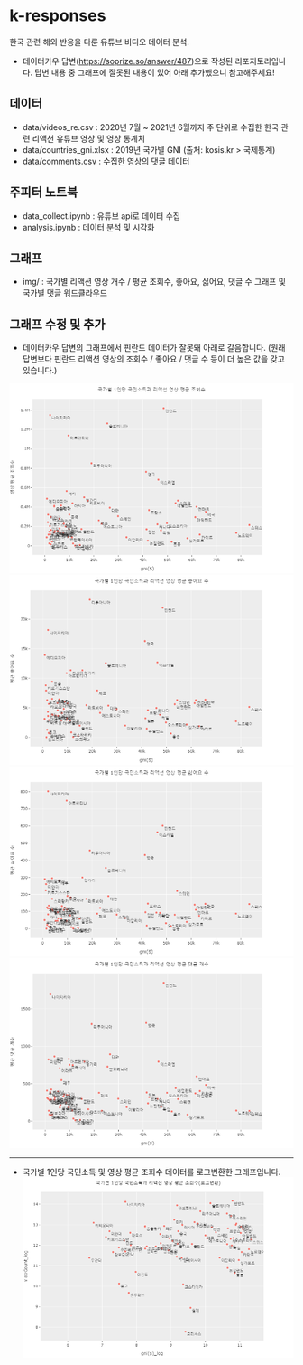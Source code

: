 # k-responses
한국 관련 해외 반응을 다룬 유튜브 비디오 데이터 분석.    
- 데이터카우 답변(https://soprize.so/answer/487)으로 작성된 리포지토리입니다. 답변 내용 중 그래프에 잘못된 내용이 있어 아래 추가했으니 참고해주세요!


   
## 데이터
- data/videos_re.csv : 2020년 7월 ~ 2021년 6월까지 주 단위로 수집한 한국 관련 리액션 유튜브 영상 및 영상 통계치
- data/countries_gni.xlsx : 2019년 국가별 GNI (출처: kosis.kr > 국제통계)
- data/comments.csv : 수집한 영상의 댓글 데이터

## 주피터 노트북
- data_collect.ipynb : 유튜브 api로 데이터 수집
- analysis.ipynb : 데이터 분석 및 시각화

## 그래프
- img/ : 국가별 리액션 영상 개수 / 평균 조회수, 좋아요, 싫어요, 댓글 수 그래프 및 국가별 댓글 워드클라우드


## 그래프 수정 및 추가
- 데이터카우 답변의 그래프에서 핀란드 데이터가 잘못돼 아래로 갈음합니다. (원래 답변보다 핀란드 리액션 영상의 조회수 / 좋아요 / 댓글 수 등이 더 높은 값을 갖고 있습니다.)   

<img src="./img/국가별 1인당 국민소득과 리액션 영상 조회수.png"></img><br/>
<img src="./img/국가별 1인당 국민소득과 리액션 영상 평균 좋아요 수.png"></img><br/>
<img src="./img/국가별 1인당 국민소득과 리액션 영상 평균 싫어요 수.png"></img><br/>
<img src="./img/국가별 1인당 국민소득과 리액션 영상 평균 댓글 개수.png"></img><br/>   
* * *
- 국가별 1인당 국민소득 및 영상 평균 조회수 데이터를 로그변환한 그래프입니다.   
<img src="./img/국가별 1인당 국민소득과 리액션 영상 조회수(로그변환).png"></img><br/>
